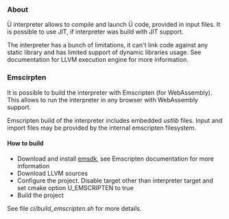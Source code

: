 ### About

Ü interpreter allows to compile and launch Ü code, provided in input files.
It is possible to use JIT, if interpreter was build with JIT support.

The interpreter has a bunch of limitations, it can't link code against any static library and has limited support of dynamic libraries usage.
See documentation for LLVM execution engine for more information.


### Emscirpten

It is possible to build the interpreter with Emscripten (for WebAssembly).
This allows to run the interpreter in any browser with WebAssembly support.

Emscripten build of the interpreter includes embedded _ustlib_ files.
Input and import files may be provided by the internal emscripten filesystem.


#### How to build
* Download and install [emsdk](https://github.com/emscripten-core/emsdk.git), see Emscripten documentation for more information
* Download LLVM sources
* Configure the project. Disable target other than interpreter target and set cmake option U_EMSCRIPTEN to true
* Build the project

See file *ci/build_emscripten.sh* for more details.